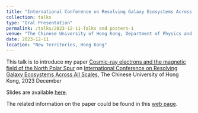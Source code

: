 ```yaml
---
title: "International Conference on Resolving Galaxy Ecosystems Across All Scales"
collection: talks
type: "Oral Presentation"
permalink: /talks/2023-12-11-Talks and posters-1
venue: "The Chinese University of Hong Kong, Department of Physics and Institute of Theoretical Physics"
date: 2023-12-11
location: "New Territories, Hong Kong"
---
```


This talk is to introduce my paper [Cosmic-ray electrons and the magnetic field of the North Polar Spur](https://rushingfox.github.io/publication/2023-08-01-Cosmic-ray%20electrons%20and%20the%20magnetic%20field%20of%20the%20North%20Polar%20Spur) on [International Conference on Resolving Galaxy Ecosystems Across All Scales](https://www.phy.cuhk.edu.hk/events/conf2023/), The Chinese University of Hong Kong, 2023 December

Slides are available [here](http://rushingfox.github.io/files/aa45401-22-slides.pdf).

The related information on the paper could be found in this [web page](https://rushingfox.github.io/publication/2023-08-01-Cosmic-ray%20electrons%20and%20the%20magnetic%20field%20of%20the%20North%20Polar%20Spur).